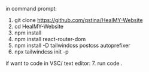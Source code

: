 in command prompt:

1. git clone https://github.com/qstina/HealMY-Website
2. cd HealMY-Website
3. npm install
4. npm install react-router-dom
5. npm install -D tailwindcss postcss autoprefixer
6. npx tailwindcss init -p

if want to code in VSC/ text editor:
7. run code .
